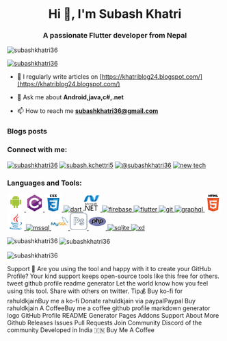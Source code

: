 
<h1 align="center">Hi 👋, I'm Subash Khatri</h1>
<h3 align="center">A passionate Flutter developer from Nepal</h3>

<p align="left"> <img src="https://komarev.com/ghpvc/?username=subashkhatri36&label=Profile%20views&color=0e75b6&style=flat" alt="subashkhatri36" /> </p>

<p align="left"> <a href="https://github.com/ryo-ma/github-profile-trophy"><img src="https://github-profile-trophy.vercel.app/?username=subashkhatri36" alt="subashkhatri36" /></a> </p>

- 📝 I regularly write articles on [https://khatriblog24.blogspot.com/](https://khatriblog24.blogspot.com/)

- 💬 Ask me about **Android,java,c#,.net**

- 📫 How to reach me **subashkhatri36@gmail.com**

### Blogs posts
<!-- BLOG-POST-LIST:START -->
<!-- BLOG-POST-LIST:END -->

<h3 align="left">Connect with me:</h3>
<p align="left">
<a href="https://dev.to/subashkhatri36" target="blank"><img align="center" src="https://cdn.jsdelivr.net/npm/simple-icons@3.0.1/icons/dev-dot-to.svg" alt="subashkhatri36" height="30" width="40" /></a>
<a href="https://fb.com/subash.kchettri5" target="blank"><img align="center" src="https://cdn.jsdelivr.net/npm/simple-icons@3.0.1/icons/facebook.svg" alt="subash.kchettri5" height="30" width="40" /></a>
<a href="https://medium.com/@subashkhatri36" target="blank"><img align="center" src="https://cdn.jsdelivr.net/npm/simple-icons@3.0.1/icons/medium.svg" alt="@subashkhatri36" height="30" width="40" /></a>
<a href="https://www.youtube.com/c/new tech" target="blank"><img align="center" src="https://cdn.jsdelivr.net/npm/simple-icons@3.0.1/icons/youtube.svg" alt="new tech" height="30" width="40" /></a>
</p>

<h3 align="left">Languages and Tools:</h3>
<p align="left"> <a href="https://developer.android.com" target="_blank"> <img src="https://raw.githubusercontent.com/devicons/devicon/master/icons/android/android-original-wordmark.svg" alt="android" width="40" height="40"/> </a> <a href="https://www.w3schools.com/cs/" target="_blank"> <img src="https://raw.githubusercontent.com/devicons/devicon/master/icons/csharp/csharp-original.svg" alt="csharp" width="40" height="40"/> </a> <a href="https://www.w3schools.com/css/" target="_blank"> <img src="https://raw.githubusercontent.com/devicons/devicon/master/icons/css3/css3-original-wordmark.svg" alt="css3" width="40" height="40"/> </a> <a href="https://dart.dev" target="_blank"> <img src="https://www.vectorlogo.zone/logos/dartlang/dartlang-icon.svg" alt="dart" width="40" height="40"/> </a> <a href="https://dotnet.microsoft.com/" target="_blank"> <img src="https://raw.githubusercontent.com/devicons/devicon/master/icons/dot-net/dot-net-original-wordmark.svg" alt="dotnet" width="40" height="40"/> </a> <a href="https://firebase.google.com/" target="_blank"> <img src="https://www.vectorlogo.zone/logos/firebase/firebase-icon.svg" alt="firebase" width="40" height="40"/> </a> <a href="https://flutter.dev" target="_blank"> <img src="https://www.vectorlogo.zone/logos/flutterio/flutterio-icon.svg" alt="flutter" width="40" height="40"/> </a> <a href="https://git-scm.com/" target="_blank"> <img src="https://www.vectorlogo.zone/logos/git-scm/git-scm-icon.svg" alt="git" width="40" height="40"/> </a> <a href="https://graphql.org" target="_blank"> <img src="https://www.vectorlogo.zone/logos/graphql/graphql-icon.svg" alt="graphql" width="40" height="40"/> </a> <a href="https://www.w3.org/html/" target="_blank"> <img src="https://raw.githubusercontent.com/devicons/devicon/master/icons/html5/html5-original-wordmark.svg" alt="html5" width="40" height="40"/> </a> <a href="https://www.java.com" target="_blank"> <img src="https://raw.githubusercontent.com/devicons/devicon/master/icons/java/java-original.svg" alt="java" width="40" height="40"/> </a> <a href="https://www.microsoft.com/en-us/sql-server" target="_blank"> <img src="https://cdn.worldvectorlogo.com/logos/microsoft-sql-server.svg" alt="mssql" width="40" height="40"/> </a> <a href="https://www.mysql.com/" target="_blank"> <img src="https://raw.githubusercontent.com/devicons/devicon/master/icons/mysql/mysql-original-wordmark.svg" alt="mysql" width="40" height="40"/> </a> <a href="https://www.photoshop.com/en" target="_blank"> <img src="https://raw.githubusercontent.com/devicons/devicon/master/icons/photoshop/photoshop-line.svg" alt="photoshop" width="40" height="40"/> </a> <a href="https://www.php.net" target="_blank"> <img src="https://raw.githubusercontent.com/devicons/devicon/master/icons/php/php-original.svg" alt="php" width="40" height="40"/> </a> <a href="https://www.sqlite.org/" target="_blank"> <img src="https://www.vectorlogo.zone/logos/sqlite/sqlite-icon.svg" alt="sqlite" width="40" height="40"/> </a> <a href="https://www.adobe.com/products/xd.html" target="_blank"> <img src="https://cdn.worldvectorlogo.com/logos/adobe-xd.svg" alt="xd" width="40" height="40"/> </a> </p>

<p><img align="left" src="https://github-readme-stats.vercel.app/api/top-langs?username=subashkhatri36&show_icons=true&locale=en&layout=compact" alt="subashkhatri36" /></p>

<p>&nbsp;<img align="center" src="https://github-readme-stats.vercel.app/api?username=subashkhatri36&show_icons=true&locale=en" alt="subashkhatri36" /></p>

<p><img align="center" src="https://github-readme-streak-stats.herokuapp.com/?user=subashkhatri36&" alt="subashkhatri36" /></p>

Support 🙏
Are you using the tool and happy with it to create your GitHub Profile?
Your kind support keeps open-source tools like this free for others.
tweet github profile readme generator
Let the world know how you feel using this tool. Share with others on twitter.
Tip💰
Buy ko-fi for rahuldkjainBuy me a ko-fi
Donate rahuldkjain via paypalPaypal
Buy rahuldkjain A CoffeeBuy me a coffee
github profile markdown generator logo
GitHub Profile README Generator
Pages
Addons
Support
About
More
Github
Releases
Issues
Pull Requests
Join Community
Discord of the community
Developed in India 🇮🇳
Buy Me A Coffee
